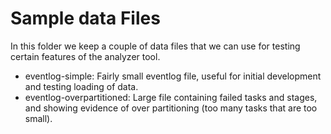 # Sample data Files
In this folder we keep a couple of data files that we can use for testing certain features of the 
analyzer tool.

* eventlog-simple: Fairly small eventlog file, useful for initial development and testing loading of data.
* eventlog-overpartitioned: Large file containing failed tasks and stages, and showing evidence of 
  over partitioning (too many tasks that are too small).